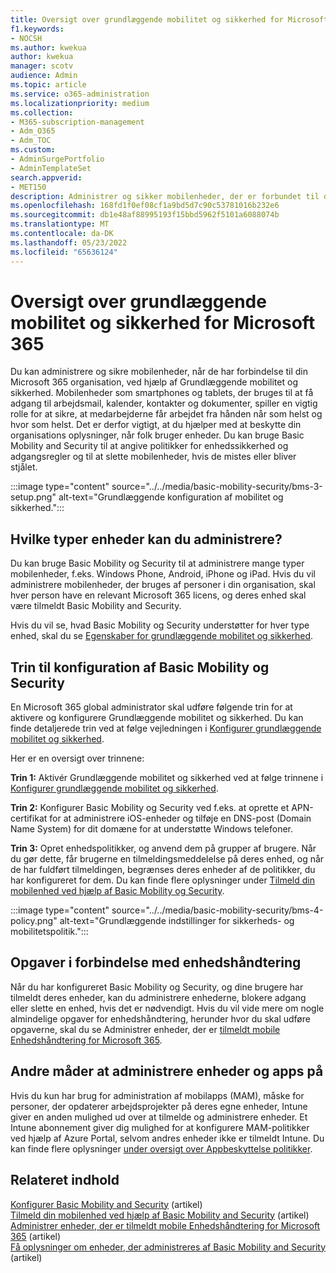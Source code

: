 ```yaml
---
title: Oversigt over grundlæggende mobilitet og sikkerhed for Microsoft 365
f1.keywords:
- NOCSH
ms.author: kwekua
author: kwekua
manager: scotv
audience: Admin
ms.topic: article
ms.service: o365-administration
ms.localizationpriority: medium
ms.collection:
- M365-subscription-management
- Adm_O365
- Adm_TOC
ms.custom:
- AdminSurgePortfolio
- AdminTemplateSet
search.appverid:
- MET150
description: Administrer og sikker mobilenheder, der er forbundet til din Microsoft 365 organisation, ved at konfigurere og bruge Grundlæggende mobilitet og sikkerhed.
ms.openlocfilehash: 168fd1f0ef08cf1a9bd5d7c90c53781016b232e6
ms.sourcegitcommit: db1e48af88995193f15bbd5962f5101a6088074b
ms.translationtype: MT
ms.contentlocale: da-DK
ms.lasthandoff: 05/23/2022
ms.locfileid: "65636124"
---
```

# <a name="overview-of-basic-mobility-and-security-for-microsoft-365"></a>Oversigt over grundlæggende mobilitet og sikkerhed for Microsoft 365

Du kan administrere og sikre mobilenheder, når de har forbindelse til din Microsoft 365 organisation, ved hjælp af Grundlæggende mobilitet og sikkerhed. Mobilenheder som smartphones og tablets, der bruges til at få adgang til arbejdsmail, kalender, kontakter og dokumenter, spiller en vigtig rolle for at sikre, at medarbejderne får arbejdet fra hånden når som helst og hvor som helst. Det er derfor vigtigt, at du hjælper med at beskytte din organisations oplysninger, når folk bruger enheder. Du kan bruge Basic Mobility and Security til at angive politikker for enhedssikkerhed og adgangsregler og til at slette mobilenheder, hvis de mistes eller bliver stjålet.

:::image type="content" source="../../media/basic-mobility-security/bms-3-setup.png" alt-text="Grundlæggende konfiguration af mobilitet og sikkerhed.":::

## <a name="what-types-of-devices-can-you-manage"></a>Hvilke typer enheder kan du administrere?

Du kan bruge Basic Mobility og Security til at administrere mange typer mobilenheder, f.eks. Windows Phone, Android, iPhone og iPad. Hvis du vil administrere mobilenheder, der bruges af personer i din organisation, skal hver person have en relevant Microsoft 365 licens, og deres enhed skal være tilmeldt Basic Mobility and Security.

Hvis du vil se, hvad Basic Mobility og Security understøtter for hver type enhed, skal du se [Egenskaber for grundlæggende mobilitet og sikkerhed](capabilities.md).

## <a name="setup-steps-for-basic-mobility-and-security"></a>Trin til konfiguration af Basic Mobility og Security

En Microsoft 365 global administrator skal udføre følgende trin for at aktivere og konfigurere Grundlæggende mobilitet og sikkerhed. Du kan finde detaljerede trin ved at følge vejledningen i [Konfigurer grundlæggende mobilitet og sikkerhed](set-up.md). 

Her er en oversigt over trinnene:

**Trin 1:** Aktivér Grundlæggende mobilitet og sikkerhed ved at følge trinnene i [Konfigurer grundlæggende mobilitet og sikkerhed](set-up.md).

**Trin 2:** Konfigurer Basic Mobility og Security ved f.eks. at oprette et APN-certifikat for at administrere iOS-enheder og tilføje en DNS-post (Domain Name System) for dit domæne for at understøtte Windows telefoner.

**Trin 3:** Opret enhedspolitikker, og anvend dem på grupper af brugere. Når du gør dette, får brugerne en tilmeldingsmeddelelse på deres enhed, og når de har fuldført tilmeldingen, begrænses deres enheder af de politikker, du har konfigureret for dem. Du kan finde flere oplysninger under [Tilmeld din mobilenhed ved hjælp af Basic Mobility og Security](enroll-your-mobile-device.md). 

:::image type="content" source="../../media/basic-mobility-security/bms-4-policy.png" alt-text="Grundlæggende indstillinger for sikkerheds- og mobilitetspolitik.":::

## <a name="device-management-tasks"></a>Opgaver i forbindelse med enhedshåndtering

Når du har konfigureret Basic Mobility og Security, og dine brugere har tilmeldt deres enheder, kan du administrere enhederne, blokere adgang eller slette en enhed, hvis det er nødvendigt. Hvis du vil vide mere om nogle almindelige opgaver for enhedshåndtering, herunder hvor du skal udføre opgaverne, skal du se Administrer enheder, der er [tilmeldt mobile Enhedshåndtering for Microsoft 365](manage-enrolled-devices.md).

## <a name="other-ways-to-manage-devices-and-apps"></a>Andre måder at administrere enheder og apps på

Hvis du kun har brug for administration af mobilapps (MAM), måske for personer, der opdaterer arbejdsprojekter på deres egne enheder, Intune giver en anden mulighed ud over at tilmelde og administrere enheder. Et Intune abonnement giver dig mulighed for at konfigurere MAM-politikker ved hjælp af Azure Portal, selvom andres enheder ikke er tilmeldt Intune. Du kan finde flere oplysninger [under oversigt over Appbeskyttelse politikker](/mem/intune/apps/app-protection-policy).

## <a name="related-content"></a>Relateret indhold

[Konfigurer Basic Mobility and Security](set-up.md) (artikel)\
[Tilmeld din mobilenhed ved hjælp af Basic Mobility and Security](enroll-your-mobile-device.md) (artikel)\
[Administrer enheder, der er tilmeldt mobile Enhedshåndtering for Microsoft 365](manage-enrolled-devices.md) (artikel)\
[Få oplysninger om enheder, der administreres af Basic Mobility and Security](get-details-about-managed-devices.md) (artikel)
